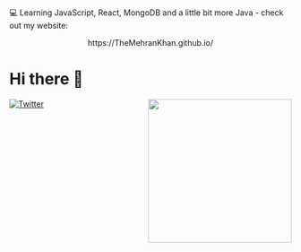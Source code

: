 
💻 Learning JavaScript, React, MongoDB and a little bit more Java - check out my website:  
<center> https://TheMehranKhan.github.io/ </center>
    
# Hi there 👋

<div align="left">
  <a href="https://twitter.com/TheMehranKhan">
    <img
      src="https://img.shields.io/twitter/follow/TheMehranKhan?label=Twitter&logo=twitter&style=flat-square&color=1da1f2&logoColor=ffffff"
      alt="Twitter"
    />
  </a>

  <a href="https://app.daily.dev/TheMehranKhan" target="_blank">
    <img
      width="256"
      align="right"
      src="https://api.daily.dev/devcards/079630a7c5704722875437353a4c75fe.png?r=omj"
    />
  </a>
</div>
    

